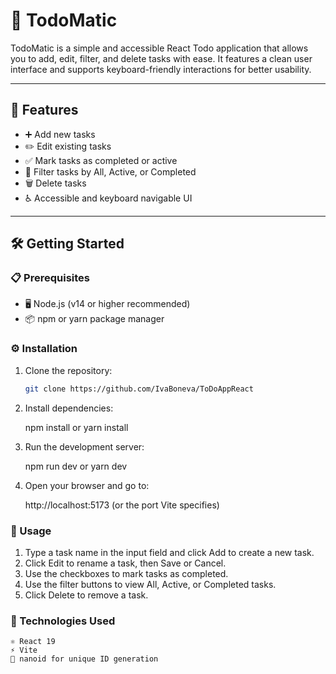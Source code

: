 # 📝 TodoMatic

TodoMatic is a simple and accessible React Todo application that allows you to add, edit, filter, and delete tasks with ease. It features a clean user interface and supports keyboard-friendly interactions for better usability.

---

## 🚀 Features

- ➕ Add new tasks  
- ✏️ Edit existing tasks  
- ✅ Mark tasks as completed or active  
- 🔄 Filter tasks by All, Active, or Completed  
- 🗑️ Delete tasks  
- ♿ Accessible and keyboard navigable UI  

---

## 🛠️ Getting Started

### 📋 Prerequisites

- 🖥️ Node.js (v14 or higher recommended)  
- 📦 npm or yarn package manager  

### ⚙️ Installation

1. Clone the repository:

   ```bash
   git clone https://github.com/IvaBoneva/ToDoAppReact
   
2. Install dependencies:
   
    npm install
    or
    yarn install

4. Run the development server:
   
    npm run dev
    or
    yarn dev

5. Open your browser and go to:
   
    http://localhost:5173 (or the port Vite specifies)

### 🎯 Usage

1. Type a task name in the input field and click Add to create a new task.
2. Click Edit to rename a task, then Save or Cancel.
3. Use the checkboxes to mark tasks as completed.
4. Use the filter buttons to view All, Active, or Completed tasks.
5. Click Delete to remove a task.

### 🧰 Technologies Used

    ⚛️ React 19
    ⚡ Vite
    🔢 nanoid for unique ID generation

